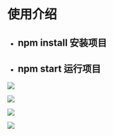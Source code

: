 # 使用介绍

- ## npm install 安装项目

- ## npm start 运行项目

![](http://ww1.sinaimg.cn/large/006pJUwqly1fxoyrjk1bqj31fg0on3zz.jpg)

![](http://ww1.sinaimg.cn/large/006pJUwqly1fxoyrx0ko6j31ec0kmqdn.jpg)

![](http://ww1.sinaimg.cn/large/006pJUwqly1fxoysfqnrmj31fz0op767.jpg)

![](http://ww1.sinaimg.cn/large/006pJUwqly1fxoytzuad4j31ga0oz0ug.jpg)



